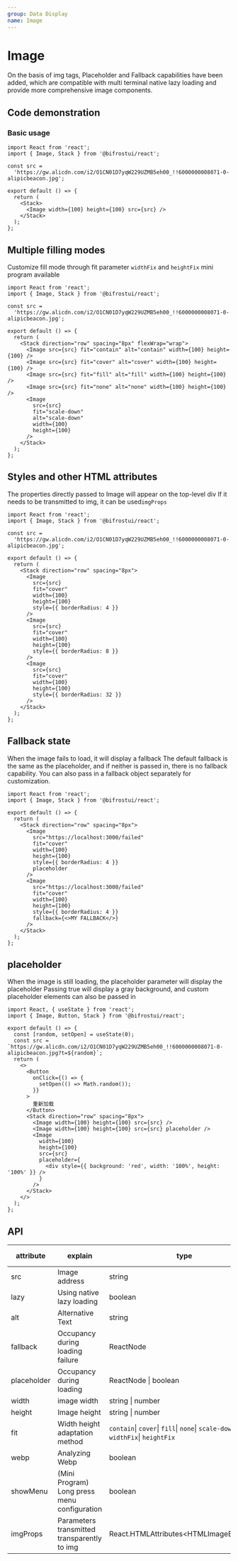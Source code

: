 ```yaml
---
group: Data Display
name: Image
---
```


# Image

On the basis of img tags, Placeholder and Fallback capabilities have been added, which are compatible with multi terminal native lazy loading and provide more comprehensive image components.

## Code demonstration

### Basic usage

```tsx
import React from 'react';
import { Image, Stack } from '@bifrostui/react';

const src =
  'https://gw.alicdn.com/i2/O1CN01D7yqW229UZMB5eh00_!!6000000008071-0-alipicbeacon.jpg';

export default () => {
  return (
    <Stack>
      <Image width={100} height={100} src={src} />
    </Stack>
  );
};
```

## Multiple filling modes

Customize fill mode through fit parameter
`widthFix` and `heightFix` mini program available

```tsx
import React from 'react';
import { Image, Stack } from '@bifrostui/react';

const src =
  'https://gw.alicdn.com/i2/O1CN01D7yqW229UZMB5eh00_!!6000000008071-0-alipicbeacon.jpg';

export default () => {
  return (
    <Stack direction="row" spacing="8px" flexWrap="wrap">
      <Image src={src} fit="contain" alt="contain" width={100} height={100} />
      <Image src={src} fit="cover" alt="cover" width={100} height={100} />
      <Image src={src} fit="fill" alt="fill" width={100} height={100} />
      <Image src={src} fit="none" alt="none" width={100} height={100} />
      <Image
        src={src}
        fit="scale-down"
        alt="scale-down"
        width={100}
        height={100}
      />
    </Stack>
  );
};
```

## Styles and other HTML attributes

The properties directly passed to Image will appear on the top-level div
If it needs to be transmitted to img, it can be used`imgProps`

```tsx
import React from 'react';
import { Image, Stack } from '@bifrostui/react';

const src =
  'https://gw.alicdn.com/i2/O1CN01D7yqW229UZMB5eh00_!!6000000008071-0-alipicbeacon.jpg';

export default () => {
  return (
    <Stack direction="row" spacing="8px">
      <Image
        src={src}
        fit="cover"
        width={100}
        height={100}
        style={{ borderRadius: 4 }}
      />
      <Image
        src={src}
        fit="cover"
        width={100}
        height={100}
        style={{ borderRadius: 8 }}
      />
      <Image
        src={src}
        fit="cover"
        width={100}
        height={100}
        style={{ borderRadius: 32 }}
      />
    </Stack>
  );
};
```

## Fallback state

When the image fails to load, it will display a fallback
The default fallback is the same as the placeholder, and if neither is passed in, there is no fallback capability.
You can also pass in a fallback object separately for customization.

```tsx
import React from 'react';
import { Image, Stack } from '@bifrostui/react';

export default () => {
  return (
    <Stack direction="row" spacing="8px">
      <Image
        src="https://localhost:3000/failed"
        fit="cover"
        width={100}
        height={100}
        style={{ borderRadius: 4 }}
        placeholder
      />
      <Image
        src="https://localhost:3000/failed"
        fit="cover"
        width={100}
        height={100}
        style={{ borderRadius: 4 }}
        fallback={<>MY FALLBACK</>}
      />
    </Stack>
  );
};
```

## placeholder

When the image is still loading, the placeholder parameter will display the placeholder
Passing true will display a gray background, and custom placeholder elements can also be passed in

```tsx
import React, { useState } from 'react';
import { Image, Button, Stack } from '@bifrostui/react';

export default () => {
  const [random, setOpen] = useState(0);
  const src = `https://gw.alicdn.com/i2/O1CN01D7yqW229UZMB5eh00_!!6000000008071-0-alipicbeacon.jpg?t=${random}`;
  return (
    <>
      <Button
        onClick={() => {
          setOpen(() => Math.random());
        }}
      >
        重新加载
      </Button>
      <Stack direction="row" spacing="8px">
        <Image width={100} height={100} src={src} />
        <Image width={100} height={100} src={src} placeholder />
        <Image
          width={100}
          height={100}
          src={src}
          placeholder={
            <div style={{ background: 'red', width: '100%', height: '100%' }} />
          }
        />
      </Stack>
    </>
  );
};
```

## API

| attribute   | explain                                      | type                                                                            | Default value |
| ----------- | -------------------------------------------- | ------------------------------------------------------------------------------- | ------------- |
| src         | Image address                                | string                                                                          | -             |
| lazy        | Using native lazy loading                    | boolean                                                                         | false         |
| alt         | Alternative Text                             | string                                                                          | -             |
| fallback    | Occupancy during loading failure             | ReactNode                                                                       | -             |
| placeholder | Occupancy during loading                     | ReactNode \| boolean                                                            | -             |
| width       | image width                                  | string \| number                                                                | -             |
| height      | Image height                                 | string \| number                                                                | -             |
| fit         | Width height adaptation method               | `contain`\| `cover`\| `fill`\| `none`\| `scale-down`\| `widthFix`\| `heightFix` | `fill`        |
| webp        | Analyzing Webp                               | boolean                                                                         | false         |
| showMenu    | (Mini Program) Long press menu configuration | boolean                                                                         | false         |
| imgProps    | Parameters transmitted transparently to img  | React.HTMLAttributes\<HTMLImageElement\>                                        | -             |

